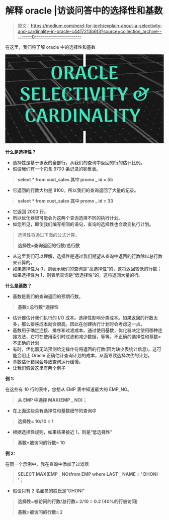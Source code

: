 # 解释 oracle |访谈问答中的选择性和基数

> 原文：<https://medium.com/nerd-for-tech/explain-about-a-selectivity-and-cardinality-in-oracle-c4417213b6f3?source=collection_archive---------0----------------------->

在这里，我们将了解 oracle 中的选择性和基数

![](img/ed010da012da8cfe1258a1ac55648f35.png)

**什么是选择性？**

*   选择性是基于该表的全部行，从我们的查询中返回的行的估计比例。
*   假设我们有一个包含 9700 条记录的销售表。

> **select * from cust_sales 其中 promo _ id = 55**

*   它返回的行数大约是 8100。所以我们的查询返回了大量的记录。

> **select * from cust_sales 其中 promo _ id = 33**

*   它返回 2000 行。
*   所以优化器很可能会为这两个查询选择不同的执行计划。
*   如您所见，即使我们编写相同的语句，查询的选择性也会改变执行计划。

> 选择性将通过下面的公式计算。
> 
> **选择性=查询返回的行数/总行数**

*   从这里我们可以理解，选择性是通过我们期望从查询中返回的行数除以总行数来计算的。
*   如果选择性为 0，则表示我们的查询是“高选择性”的，这将返回较低的行数；如果选择性为 1，则表示查询是“低选择性”的，这将返回大量的行。

**什么是基数？**

*   基数是我们的查询返回的预期行数。

> **基数=总行数*选择性**

*   估计器估计我们执行的 I/O 成本。选择性影响分类成本。如果返回的行数太多，那么排序成本就会很高。因此在创建执行计划时会考虑这一点。
*   基数用于确定连接、排序和过滤成本。通过使用基数，优化器决定使用哪种连接方法，它将在使用索引时过滤和减少数据，等等。不正确的选择性和基数=不正确的计划
*   有时，优化器无法预测给定操作符将返回的行数(因为缺少表统计信息)。这可能会阻止 Oracle 正确估计查询计划的成本，从而导致选择次优的计划。
*   基数估计错误会导致查询运行缓慢。
*   让我们假设这里有两个例子

**例 1:**

在这些有 10 行的表中，您想从 EMP 表中知道最大的 EMP_NO。

> **从 EMP 中选择 MAX(EMP _ NO)；**

*   在上面这些具有选择性和基数细节的查询中

> **选择性= 10/10 = 1**

*   根据选择性规则，如果结果接近 1，则是“低选择性”

> **基数=被访问的行数= 10**

**例 2:**

在同一个示例中，我在查询中添加了过滤器

> **SELECT MAX(EMP _ NO)from EMP where LAST _ NAME = ' DHONI '；**

*   假设只有 2 名雇员的姓氏是“DHONI”

> **选择性=被访问的行数/总行数= 2/10 = 0.2 (40%的行被访问)**
> 
> **基数=被访问的行数= 2**